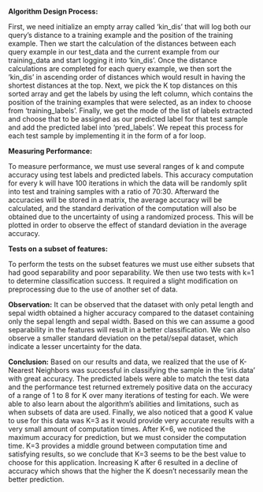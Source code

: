**Algorithm Design Process:**

First, we need initialize an empty array called ‘kin_dis’ that will log both our query’s distance to a training example and the position of the training example. Then we start the calculation of the distances between each query example in our test_data and the current example from our training_data and start logging it into ‘kin_dis’.
Once the distance calculations are completed for each query example, we then sort the ‘kin_dis’ in ascending order of distances which would result in having the shortest distances at the top. Next, we pick the K top distances on this sorted array and get the labels by using the left column, which contains the position of the training examples that were selected, as an index to choose from ‘training_labels’.
Finally, we get the mode of the list of labels extracted and choose that to be assigned as our predicted label for that test sample and add the predicted label into ‘pred_labels’. We repeat this process for each test sample by implementing it in the form of a for loop.



**Measuring Performance:**

To measure performance, we must use several ranges of k and compute accuracy using test labels and predicted labels. This accuracy computation for every k will have 100 iterations in which the data will be randomly split into test and training samples with a ratio of 70:30. Afterward the accuracies will be stored in a matrix, the average accuracy will be calculated, and the standard derivation of the computation will also be obtained due to the uncertainty of using a randomized process. This will be plotted in order to observe the effect of standard deviation in the average accuracy.


**Tests on a subset of features:**

To perform the tests on the subset features we must use either subsets that had good separability and poor separability. We then use two tests with k=1 to determine classification success. It required a slight modification on preprocessing due to the use of another set of data.


**Observation:**
It can be observed that the dataset with only petal length and sepal width obtained a higher accuracy compared to the dataset containing only the sepal length and sepal width. Based on this we can assume a good separability in the features will result in a better classification. We can also observe a smaller standard deviation on the petal/sepal dataset, which indicate a lesser uncertainty for the data.


**Conclusion:**
Based on our results and data, we realized that the use of K-Nearest Neighbors was successful in classifying the sample in the ‘iris.data’ with great accuracy. The predicted labels were able to match the test data and the performance test returned extremely positive data on the accuracy of a range of 1 to 8 for K over many iterations of testing for each. We were able to also learn about the algorithm’s abilities and limitations, such as when subsets of data are used. Finally, we also noticed that a good K value to use for this data was K=3 as it would provide very accurate results with a very small amount of computation times. After K=6, we noticed the maximum accuracy for prediction, but we must consider the computation time. K=3 provides a middle ground between computation time and satisfying results, so we conclude that K=3 seems to be the best value to choose for this application. Increasing K after 6 resulted in a decline of accuracy which shows that the higher the K doesn’t necessarily mean the better prediction.
